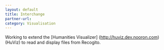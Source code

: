 ```yaml
---
layout: default
title: Interchange
partner-url: 
category: Visualisation
---
```


Working to extend the [Humanities Visualizer] (http://huviz.dev.nooron.com) (HuViz) to read and display files from Recogito.
